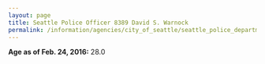 ```yaml
---
layout: page
title: Seattle Police Officer 8389 David S. Warnock
permalink: /information/agencies/city_of_seattle/seattle_police_department/copbook/8389/
---
```


**Age as of Feb. 24, 2016:** 28.0
